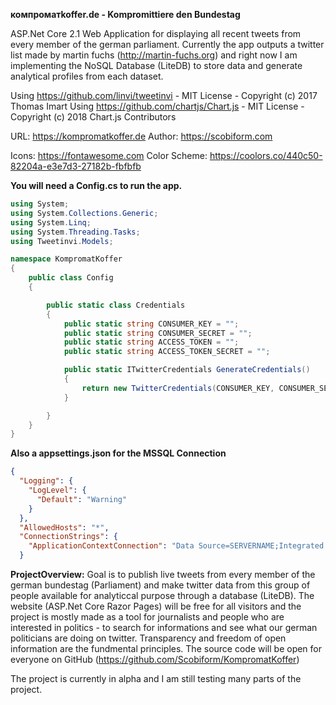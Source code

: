 <b>компроматkoffer.de - Kompromittiere den Bundestag</b>

ASP.Net Core 2.1 Web Application for displaying all recent tweets from every member of the german parliament. Currently the app outputs a twitter list made by martin fuchs (http://martin-fuchs.org) and right now I am implementing the NoSQL Database (LiteDB) to store  data and generate analytical profiles from each dataset.

Using https://github.com/linvi/tweetinvi - MIT License - Copyright (c) 2017 Thomas Imart
Using https://github.com/chartjs/Chart.js - MIT License - Copyright (c) 2018 Chart.js Contributors

URL: https://kompromatkoffer.de
Author: https://scobiform.com

Icons: https://fontawesome.com
Color Scheme: https://coolors.co/440c50-82204a-e3e7d3-27182b-fbfbfb

<b>You will need a Config.cs to run the app.</b>

```C#
using System;
using System.Collections.Generic;
using System.Linq;
using System.Threading.Tasks;
using Tweetinvi.Models;

namespace KompromatKoffer
{
    public class Config
    {

        public static class Credentials
        {
            public static string CONSUMER_KEY = "";
            public static string CONSUMER_SECRET = "";
            public static string ACCESS_TOKEN = "";
            public static string ACCESS_TOKEN_SECRET = "";

            public static ITwitterCredentials GenerateCredentials()
            {
                return new TwitterCredentials(CONSUMER_KEY, CONSUMER_SECRET, ACCESS_TOKEN, ACCESS_TOKEN_SECRET);
            }

        } 
    }
} 
```

<b>Also a appsettings.json for the MSSQL Connection</b>
```json
{
  "Logging": {
    "LogLevel": {
      "Default": "Warning"
    }
  },
  "AllowedHosts": "*",
  "ConnectionStrings": {
    "ApplicationContextConnection": "Data Source=SERVERNAME;Integrated Security=False;User ID=USERLOGIN;Password=PASSWORD;Connect Timeout=30;Encrypt=False;TrustServerCertificate=True;ApplicationIntent=ReadWrite;MultiSubnetFailover=False"
  }
```


<b>ProjectOverview:</b>
Goal is to publish live tweets from every member of the german bundestag (Parliament) and make twitter data from this group of people available for analyticcal purpose through a database (LiteDB). The website (ASP.Net Core Razor Pages) will be free for all visitors and the project is mostly made as a tool for journalists and people who are interested in politics - to search for informations and see what our german politicians are doing on twitter. Transparency and freedom of open information are the fundmental principles. The source code will be open for everyone on GitHub (https://github.com/Scobiform/KompromatKoffer)

The project is currently in alpha and I am still testing many parts of the project. 
